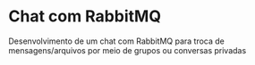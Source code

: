 # Chat com RabbitMQ

Desenvolvimento de um chat com RabbitMQ para troca de mensagens/arquivos por meio de grupos ou conversas privadas

